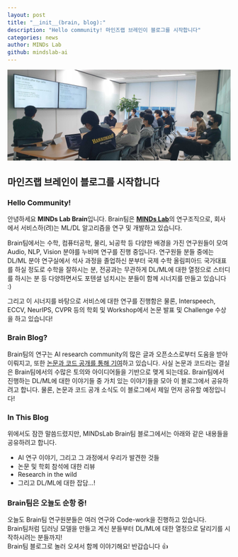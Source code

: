 ```yaml
---
layout: post
title: "__init__(brain, blog):"
description: "Hello community! 마인즈랩 브레인이 블로그를 시작합니다"
categories: news
author: MINDs Lab
github: mindslab-ai
---
```


![Brain Algorithm Session](/assets/2021-07-05-init-brain-blog/algo-session.jpg)
## 마인즈랩 브레인이 블로그를 시작합니다

### Hello Community!
안녕하세요 **MINDs Lab Brain**입니다. 
Brain팀은 [**MINDs Lab**](https://maum.ai)의 연구조직으로, 회사에서 서비스하(려)는 ML/DL 알고리즘을 연구 및 개발하고 있습니다.    

Brain팀에서는 수학, 컴퓨터공학, 물리, 뇌공학 등 다양한 배경을 가진 연구원들이 모여 Audio, NLP, Vision 분야를 누비며 연구를 진행 중입니다. 연구원들 분들 중에는 DL/ML 분야 연구실에서 석사 과정을 졸업하신 분부터 국제 수학 올림피아드 국가대표를 하실 정도로 수학을 잘하시는 분, 전공과는 무관하게 DL/ML에 대한 열정으로 스터디를 하시는 분 등 다양하면서도 포텐셜 넘치시는 분들이 함께 시너지를 만들고 있습니다 :)

그리고 이 시너지를 바탕으로 서비스에 대한 연구를 진행함은 물론, Interspeech, ECCV, NeurIPS, CVPR 등의 학회 및 Workshop에서 논문 발표 및 Challenge 수상을 하고 있습니다!

### Brain Blog?
Brain팀의 연구는 AI research community의 많은 글과 오픈소스로부터 도움을 받아 이뤄지고, 또한 [논문과 코드 공개를 통해 기여](/publications)하고 있습니다. 사실 논문과 코드라는 결실은 Brain팀에서의 수많은 토의와 아이디어들을 기반으로 맺게 되는데요. Brain팀에서 진행하는 DL/ML에 대한 이야기들 중 가치 있는 이야기들을 모아 이 블로그에서 공유하려고 합니다. 물론, 논문과 코드 공개 소식도 이 블로그에서 제일 먼저 공유할 예정입니다! 

### In This Blog
위에서도 잠깐 말씀드렸지만, MINDsLab Brain팀 블로그에서는 아래와 같은 내용들을 공유하려고 합니다. 
- AI 연구 이야기, 그리고 그 과정에서 우리가 발견한 것들
- 논문 및 학회 참석에 대한 리뷰
- Research in the wild
- 그리고 DL/ML에 대한 잡담...!

### Brain팀은 오늘도 순항 중!
오늘도 Brain팀 연구원분들은 여러 연구와 Code-work을 진행하고 있습니다.  
Brain팀처럼 딥러닝 모델을 만들고 계신 분들부터 DL/ML에 대한 열정으로 달리기를 시작하시려는 분들까지!   
Brain팀 블로그로 놀러 오셔서 함께 이야기해요! 반갑습니다 :+1: